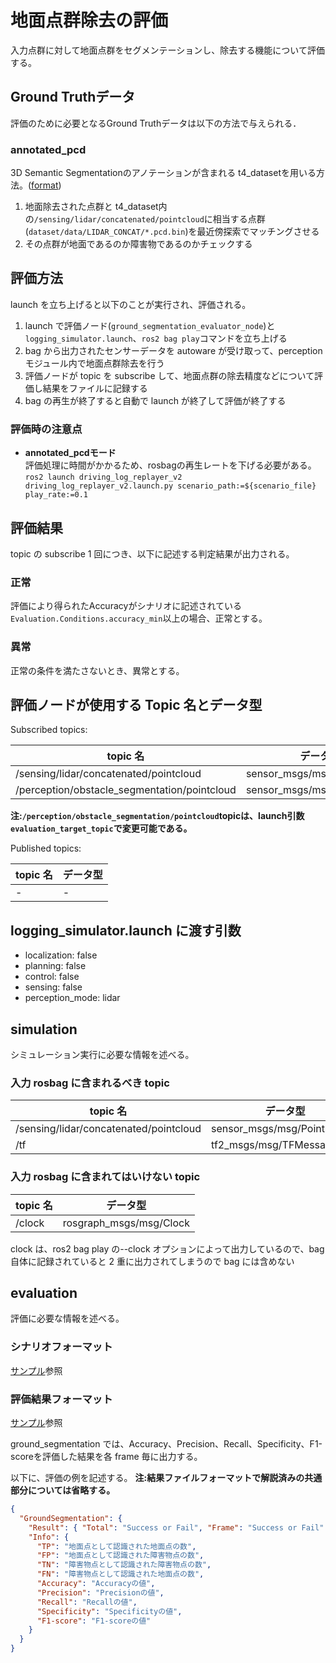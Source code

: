 # 地面点群除去の評価

入力点群に対して地面点群をセグメンテーションし、除去する機能について評価する。

## Ground Truthデータ

評価のために必要となるGround Truthデータは以下の方法で与えられる．

### annotated_pcd

3D Semantic Segmentationのアノテーションが含まれる t4_datasetを用いる方法。([format](https://github.com/tier4/tier4_perception_dataset/blob/main/docs/t4_format_3d_detailed.md#3d-lidarseg-annotation-format-in-t4-format))

1. 地面除去された点群と t4_dataset内の`/sensing/lidar/concatenated/pointcloud`に相当する点群(`dataset/data/LIDAR_CONCAT/*.pcd.bin`)を最近傍探索でマッチングさせる
2. その点群が地面であるのか障害物であるのかチェックする

## 評価方法

launch を立ち上げると以下のことが実行され、評価される。

1. launch で評価ノード(`ground_segmentation_evaluator_node`)と `logging_simulator.launch`、`ros2 bag play`コマンドを立ち上げる
2. bag から出力されたセンサーデータを autoware が受け取って、perceptionモジュール内で地面点群除去を行う
3. 評価ノードが topic を subscribe して、地面点群の除去精度などについて評価し結果をファイルに記録する
4. bag の再生が終了すると自動で launch が終了して評価が終了する

### 評価時の注意点

- **annotated_pcdモード**  
   評価処理に時間がかかるため、rosbagの再生レートを下げる必要がある。
  `ros2 launch driving_log_replayer_v2 driving_log_replayer_v2.launch.py scenario_path:=${scenario_file} play_rate:=0.1`

## 評価結果

topic の subscribe 1 回につき、以下に記述する判定結果が出力される。

### 正常

評価により得られたAccuracyがシナリオに記述されている`Evaluation.Conditions.accuracy_min`以上の場合、正常とする。

### 異常

正常の条件を満たさないとき、異常とする。

## 評価ノードが使用する Topic 名とデータ型

Subscribed topics:

| topic 名                                     | データ型                    |
| -------------------------------------------- | --------------------------- |
| /sensing/lidar/concatenated/pointcloud 　　  | sensor_msgs/msg/PointCloud2 |
| /perception/obstacle_segmentation/pointcloud | sensor_msgs/msg/PointCloud2 |

**注:`/perception/obstacle_segmentation/pointcloud`topicは、launch引数`evaluation_target_topic`で変更可能である。**

Published topics:

| topic 名 | データ型 |
| -------- | -------- |
| -        | -        |

## logging_simulator.launch に渡す引数

- localization: false
- planning: false
- control: false
- sensing: false
- perception_mode: lidar

## simulation

シミュレーション実行に必要な情報を述べる。

### 入力 rosbag に含まれるべき topic

| topic 名                               | データ型                    |
| -------------------------------------- | --------------------------- |
| /sensing/lidar/concatenated/pointcloud | sensor_msgs/msg/PointCloud2 |
| /tf                                    | tf2_msgs/msg/TFMessage      |

### 入力 rosbag に含まれてはいけない topic

| topic 名 | データ型                |
| -------- | ----------------------- |
| /clock   | rosgraph_msgs/msg/Clock |

clock は、ros2 bag play の--clock オプションによって出力しているので、bag 自体に記録されていると 2 重に出力されてしまうので bag には含めない

## evaluation

評価に必要な情報を述べる。

### シナリオフォーマット

[サンプル](https://github.com/tier4/driving_log_replayer_v2/blob/develop/sample/ground_segmentation/scenario.ja.yaml)参照

### 評価結果フォーマット

[サンプル](https://github.com/tier4/driving_log_replayer_v2/blob/develop/sample/ground_segmentation/result.json)参照

ground_segmentation では、Accuracy、Precision、Recall、Specificity、F1-scoreを評価した結果を各 frame 毎に出力する。

以下に、評価の例を記述する。
**注:結果ファイルフォーマットで解説済みの共通部分については省略する。**

```json
{
  "GroundSegmentation": {
    "Result": { "Total": "Success or Fail", "Frame": "Success or Fail" },
    "Info": {
      "TP": "地面点として認識された地面点の数",
      "FP": "地面点として認識された障害物点の数",
      "TN": "障害物点として認識された障害物点の数",
      "FN": "障害物点として認識された地面点の数",
      "Accuracy": "Accuracyの値",
      "Precision": "Precisionの値",
      "Recall": "Recallの値",
      "Specificity": "Specificityの値",
      "F1-score": "F1-scoreの値"
    }
  }
}
```
